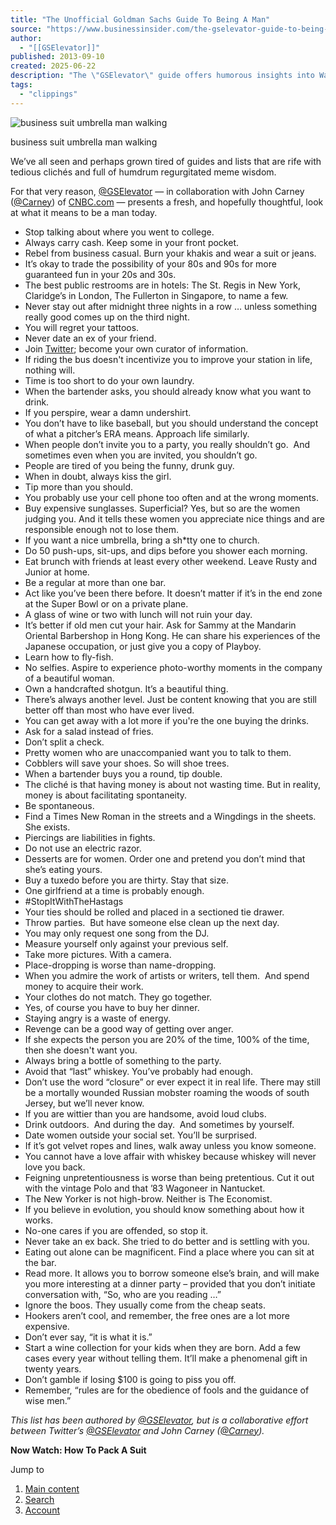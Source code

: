 ```yaml
---
title: "The Unofficial Goldman Sachs Guide To Being A Man"
source: "https://www.businessinsider.com/the-gselevator-guide-to-being-a-man-2013-9?op=1"
author:
  - "[[GSElevator]]"
published: 2013-09-10
created: 2025-06-22
description: "The \"GSElevator\" guide offers humorous insights into Wall Street culture and the expectations of masculinity in finance."
tags:
  - "clippings"
---
```

![business suit umbrella man walking](https://i.insider.com/5979f7d3dde189496f72a42c?width=500&format=jpeg&auto=webp)

business suit umbrella man walking

We’ve all seen and perhaps grown tired of guides and lists that are rife with tedious clichés and full of humdrum regurgitated meme wisdom.

For that very reason, [@GSElevator](https://twitter.com/GSElevator) — in collaboration with John Carney ([@Carney](https://twitter.com/carney)) of [CNBC.com](http://www.cnbc.com/) — presents a fresh, and hopefully thoughtful, look at what it means to be a man today.

- Stop talking about where you went to college.
- Always carry cash. Keep some in your front pocket.
- Rebel from business casual. Burn your khakis and wear a suit or jeans.
- It’s okay to trade the possibility of your 80s and 90s for more guaranteed fun in your 20s and 30s.
- The best public restrooms are in hotels: The St. Regis in New York, Claridge’s in London, The Fullerton in Singapore, to name a few.
- Never stay out after midnight three nights in a row … unless something really good comes up on the third night.
- You will regret your tattoos.
- Never date an ex of your friend.
- Join [Twitter](https://twitter.com/GSElevator); become your own curator of information.
- If riding the bus doesn't incentivize you to improve your station in life, nothing will.
- Time is too short to do your own laundry.
- When the bartender asks, you should already know what you want to drink.
- If you perspire, wear a damn undershirt.
- You don’t have to like baseball, but you should understand the concept of what a pitcher’s ERA means. Approach life similarly.
- When people don’t invite you to a party, you really shouldn’t go.  And sometimes even when you are invited, you shouldn’t go.
- People are tired of you being the funny, drunk guy.
- When in doubt, always kiss the girl.
- Tip more than you should.
- You probably use your cell phone too often and at the wrong moments.
- Buy expensive sunglasses. Superficial? Yes, but so are the women judging you. And it tells these women you appreciate nice things and are responsible enough not to lose them.
- If you want a nice umbrella, bring a sh\*tty one to church.
- Do 50 push-ups, sit-ups, and dips before you shower each morning.
- Eat brunch with friends at least every other weekend. Leave Rusty and Junior at home.
- Be a regular at more than one bar.
- Act like you’ve been there before. It doesn’t matter if it’s in the end zone at the Super Bowl or on a private plane.
- A glass of wine or two with lunch will not ruin your day.
- It’s better if old men cut your hair. Ask for Sammy at the Mandarin Oriental Barbershop in Hong Kong. He can share his experiences of the Japanese occupation, or just give you a copy of Playboy.
- Learn how to fly-fish.
- No selfies. Aspire to experience photo-worthy moments in the company of a beautiful woman.
- Own a handcrafted shotgun. It’s a beautiful thing.
- There’s always another level. Just be content knowing that you are still better off than most who have ever lived.
- You can get away with a lot more if you're the one buying the drinks.
- Ask for a salad instead of fries.
- Don’t split a check.
- Pretty women who are unaccompanied want you to talk to them.
- Cobblers will save your shoes. So will shoe trees.
- When a bartender buys you a round, tip double.
- The cliché is that having money is about not wasting time. But in reality, money is about facilitating spontaneity.
- Be spontaneous.
- Find a Times New Roman in the streets and a Wingdings in the sheets. She exists.
- Piercings are liabilities in fights.
- Do not use an electric razor.
- Desserts are for women. Order one and pretend you don’t mind that she’s eating yours.
- Buy a tuxedo before you are thirty. Stay that size.
- One girlfriend at a time is probably enough.
- #StopItWithTheHastags
- Your ties should be rolled and placed in a sectioned tie drawer.
- Throw parties.  But have someone else clean up the next day.
- You may only request one song from the DJ.
- Measure yourself only against your previous self.
- Take more pictures. With a camera.
- Place-dropping is worse than name-dropping.
- When you admire the work of artists or writers, tell them.  And spend money to acquire their work.
- Your clothes do not match. They go together.
- Yes, of course you have to buy her dinner.
- Staying angry is a waste of energy.
- Revenge can be a good way of getting over anger.
- If she expects the person you are 20% of the time, 100% of the time, then she doesn't want you.
- Always bring a bottle of something to the party.
- Avoid that “last” whiskey. You’ve probably had enough.
- Don’t use the word “closure” or ever expect it in real life. There may still be a mortally wounded Russian mobster roaming the woods of south Jersey, but we’ll never know.
- If you are wittier than you are handsome, avoid loud clubs.
- Drink outdoors.  And during the day.  And sometimes by yourself.
- Date women outside your social set. You’ll be surprised.
- If it’s got velvet ropes and lines, walk away unless you know someone.
- You cannot have a love affair with whiskey because whiskey will never love you back.
- Feigning unpretentiousness is worse than being pretentious. Cut it out with the vintage Polo and that ’83 Wagoneer in Nantucket.
- The New Yorker is not high-brow. Neither is The Economist.
- If you believe in evolution, you should know something about how it works.
- No-one cares if you are offended, so stop it.
- Never take an ex back. She tried to do better and is settling with you.
- Eating out alone can be magnificent. Find a place where you can sit at the bar.
- Read more. It allows you to borrow someone else’s brain, and will make you more interesting at a dinner party – provided that you don’t initiate conversation with, “So, who are you reading …”
- Ignore the boos. They usually come from the cheap seats.
- Hookers aren’t cool, and remember, the free ones are a lot more expensive.
- Don’t ever say, “it is what it is.”
- Start a wine collection for your kids when they are born. Add a few cases every year without telling them. It’ll make a phenomenal gift in twenty years.
- Don’t gamble if losing $100 is going to piss you off.
- Remember, “rules are for the obedience of fools and the guidance of wise men.”

*This list has been authored by [@GSElevator](https://twitter.com/GSElevator), but is a collaborative effort between Twitter’s [@GSElevator](https://twitter.com/GSElevator) and John Carney ([@Carney](https://twitter.com/carney)).*

**Now Watch: How To Pack A Suit**

Jump to

1. [Main content](https://www.businessinsider.com/?op=1#post-headline)
2. [Search](https://www.businessinsider.com/?op=1#search)
3. [Account](https://www.businessinsider.com/?op=1#account)